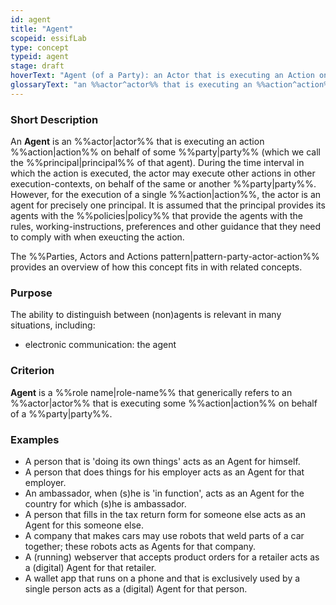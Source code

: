 ```yaml
---
id: agent
title: "Agent"
scopeid: essifLab
type: concept
typeid: agent
stage: draft
hoverText: "Agent (of a Party): an Actor that is executing an Action on behalf of a Party (called the Principal of that Actor)."
glossaryText: "an %%actor^actor%% that is executing an %%action^action%% on behalf of a %%party^party%% (called the %%principal^principal%% of that %%actor^actor%%)."
---
```


### Short Description
An **Agent** is an %%actor|actor%% that is executing an action %%action|action%% on behalf of some %%party|party%% (which we call the %%principal|principal%% of that agent). During the time interval in which the action is executed, the actor may execute other actions in other execution-contexts, on behalf of the same or another %%party|party%%. However, for the execution of a single %%action|action%%, the actor is an agent for precisely one principal. It is assumed that the principal provides its agents with the %%policies|policy%% that provide the agents with the rules, working-instructions, preferences and other guidance that they need to comply with when exeucting the action.

The %%Parties, Actors and Actions pattern|pattern-party-actor-action%% provides an overview of how this concept fits in with related concepts.

### Purpose
The ability to distinguish between (non)agents is relevant in many situations, including:
- electronic communication: the agent

### Criterion
**Agent** is a %%role name|role-name%% that generically refers to an %%actor|actor%% that is executing some %%action|action%% on behalf of a %%party|party%%. 

### Examples

- A person that is 'doing its own things' acts as an Agent for himself.
- A person that does things for his employer acts as an Agent for that employer.
- An ambassador, when (s)he is 'in function', acts as an Agent for the country for which (s)he is ambassador.
- A person that fills in the tax return form for someone else acts as an Agent for this someone else.
- A company that makes cars may use robots that weld parts of a car together; these robots acts as Agents for that company.
- A (running) webserver that accepts product orders for a retailer acts as a (digital) Agent for that retailer.
- A wallet app that runs on a phone and that is exclusively used by a single person acts as a (digital) Agent for that person.

